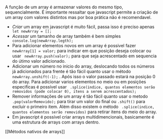 A função de um array é armazenar valores do mesmo tipo, sequencialmente. É importante ressaltar que javascript permite a criação de um array com valores distintos mas por boa prática não é recomendavel.

- *Criar* um array em javascript é muito fácil, passa isso é preciso apenas ``` let newArray = [];```
- *Acessar* um tamanho de array também é bem simples ``` console.log(newArray.legth);```
- Para adicionar elementos novos em um array é possivel fazer ``` newArray[1] = valor;``` para indicar em que posição deseja colocar ou usar ``` newArray.push(valor);```  para que seja acrescentado em sequencia do útimo valor adicionado.
- Adicionar um número no inicio do array, deslocando todos os números já adicionados para frente é tão fácil quanto usar o método ``` newArray.unshift(-1);``` . Após isso o valor passado estará na posição 0 do array. Para adicionar varios elementos no meio ou em posições especificas é possível usar ``` .splice(indice, quantos elementos serão removidos (pode colocar 0), itens a serem acrescentados);```
- Remover informações de um array é tão fácil quanto usar o metodo ```.pop(valorRemovido);``` para tirar um valor do final ou ```.shift()``` para excluir o primeiro item. Além disso existem o método ``` .splice(indice, quantos elementos serão removidos)``` para retirar itens do meio do array.
- Em javascript é possível criar arrays multidimencionais, basicamente é uma estrutura de arrays com arrays dentro.

[[Métodos nativos de arrays]]
